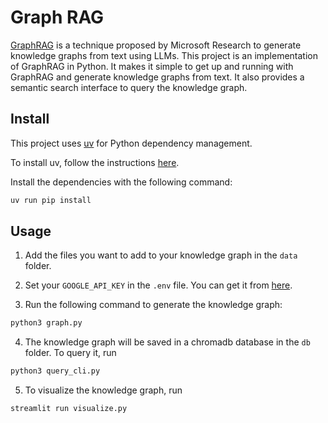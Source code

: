 # Graph RAG

[GraphRAG](https://microsoft.github.io/graphrag/) is a technique proposed by Microsoft Research to generate knowledge graphs from text using LLMs. This project is an implementation of GraphRAG in Python. It makes it simple to get up and running with GraphRAG and generate knowledge graphs from text. It also provides a semantic search interface to query the knowledge graph.

## Install
This project uses [uv](https://docs.astral.sh/uv/getting-started/) for Python dependency management. 

To install uv, follow the instructions [here](https://docs.astral.sh/uv/getting-started/installation/).

Install the dependencies with the following command:

```bash
uv run pip install
```

## Usage

1. Add the files you want to add to your knowledge graph in the `data` folder.

2. Set your `GOOGLE_API_KEY` in the `.env` file. You can get it from [here](https://aistudio.google.com/app/apikey).

3. Run the following command to generate the knowledge graph:

```bash
python3 graph.py
```

4. The knowledge graph will be saved in a chromadb database in the `db` folder. To query it, run

```bash
python3 query_cli.py
```

5. To visualize the knowledge graph, run

```bash
streamlit run visualize.py
```